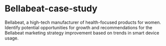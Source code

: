 # Bellabeat-case-study
Bellabeat, a high-tech manufacturer of health-focused products for women. Identify potential opportunities for growth and recommendations for the Bellabeat marketing strategy improvement based on trends in smart device usage.
